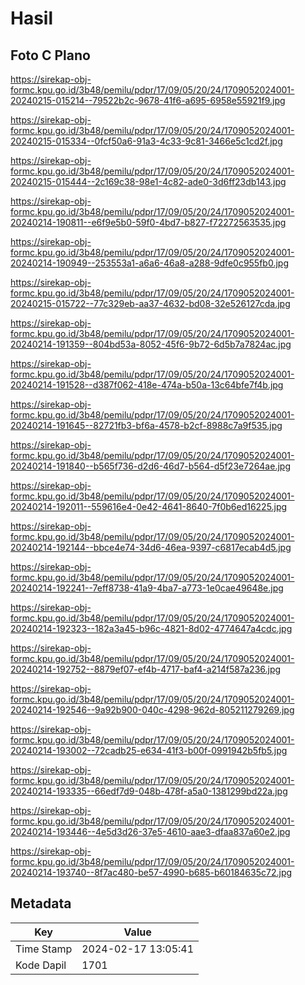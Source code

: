 # Hasil

## Foto C Plano

https://sirekap-obj-formc.kpu.go.id/3b48/pemilu/pdpr/17/09/05/20/24/1709052024001-20240215-015214--79522b2c-9678-41f6-a695-6958e55921f9.jpg

https://sirekap-obj-formc.kpu.go.id/3b48/pemilu/pdpr/17/09/05/20/24/1709052024001-20240215-015334--0fcf50a6-91a3-4c33-9c81-3466e5c1cd2f.jpg

https://sirekap-obj-formc.kpu.go.id/3b48/pemilu/pdpr/17/09/05/20/24/1709052024001-20240215-015444--2c169c38-98e1-4c82-ade0-3d6ff23db143.jpg

https://sirekap-obj-formc.kpu.go.id/3b48/pemilu/pdpr/17/09/05/20/24/1709052024001-20240214-190811--e6f9e5b0-59f0-4bd7-b827-f72272563535.jpg

https://sirekap-obj-formc.kpu.go.id/3b48/pemilu/pdpr/17/09/05/20/24/1709052024001-20240214-190949--253553a1-a6a6-46a8-a288-9dfe0c955fb0.jpg

https://sirekap-obj-formc.kpu.go.id/3b48/pemilu/pdpr/17/09/05/20/24/1709052024001-20240215-015722--77c329eb-aa37-4632-bd08-32e526127cda.jpg

https://sirekap-obj-formc.kpu.go.id/3b48/pemilu/pdpr/17/09/05/20/24/1709052024001-20240214-191359--804bd53a-8052-45f6-9b72-6d5b7a7824ac.jpg

https://sirekap-obj-formc.kpu.go.id/3b48/pemilu/pdpr/17/09/05/20/24/1709052024001-20240214-191528--d387f062-418e-474a-b50a-13c64bfe7f4b.jpg

https://sirekap-obj-formc.kpu.go.id/3b48/pemilu/pdpr/17/09/05/20/24/1709052024001-20240214-191645--82721fb3-bf6a-4578-b2cf-8988c7a9f535.jpg

https://sirekap-obj-formc.kpu.go.id/3b48/pemilu/pdpr/17/09/05/20/24/1709052024001-20240214-191840--b565f736-d2d6-46d7-b564-d5f23e7264ae.jpg

https://sirekap-obj-formc.kpu.go.id/3b48/pemilu/pdpr/17/09/05/20/24/1709052024001-20240214-192011--559616e4-0e42-4641-8640-7f0b6ed16225.jpg

https://sirekap-obj-formc.kpu.go.id/3b48/pemilu/pdpr/17/09/05/20/24/1709052024001-20240214-192144--bbce4e74-34d6-46ea-9397-c6817ecab4d5.jpg

https://sirekap-obj-formc.kpu.go.id/3b48/pemilu/pdpr/17/09/05/20/24/1709052024001-20240214-192241--7eff8738-41a9-4ba7-a773-1e0cae49648e.jpg

https://sirekap-obj-formc.kpu.go.id/3b48/pemilu/pdpr/17/09/05/20/24/1709052024001-20240214-192323--182a3a45-b96c-4821-8d02-4774647a4cdc.jpg

https://sirekap-obj-formc.kpu.go.id/3b48/pemilu/pdpr/17/09/05/20/24/1709052024001-20240214-192752--8879ef07-ef4b-4717-baf4-a214f587a236.jpg

https://sirekap-obj-formc.kpu.go.id/3b48/pemilu/pdpr/17/09/05/20/24/1709052024001-20240214-192546--9a92b900-040c-4298-962d-805211279269.jpg

https://sirekap-obj-formc.kpu.go.id/3b48/pemilu/pdpr/17/09/05/20/24/1709052024001-20240214-193002--72cadb25-e634-41f3-b00f-0991942b5fb5.jpg

https://sirekap-obj-formc.kpu.go.id/3b48/pemilu/pdpr/17/09/05/20/24/1709052024001-20240214-193335--66edf7d9-048b-478f-a5a0-1381299bd22a.jpg

https://sirekap-obj-formc.kpu.go.id/3b48/pemilu/pdpr/17/09/05/20/24/1709052024001-20240214-193446--4e5d3d26-37e5-4610-aae3-dfaa837a60e2.jpg

https://sirekap-obj-formc.kpu.go.id/3b48/pemilu/pdpr/17/09/05/20/24/1709052024001-20240214-193740--8f7ac480-be57-4990-b685-b60184635c72.jpg


## Metadata

| Key        | Value               |
| ---------- | ------------------- |
| Time Stamp | 2024-02-17 13:05:41 |
| Kode Dapil | 1701                |



